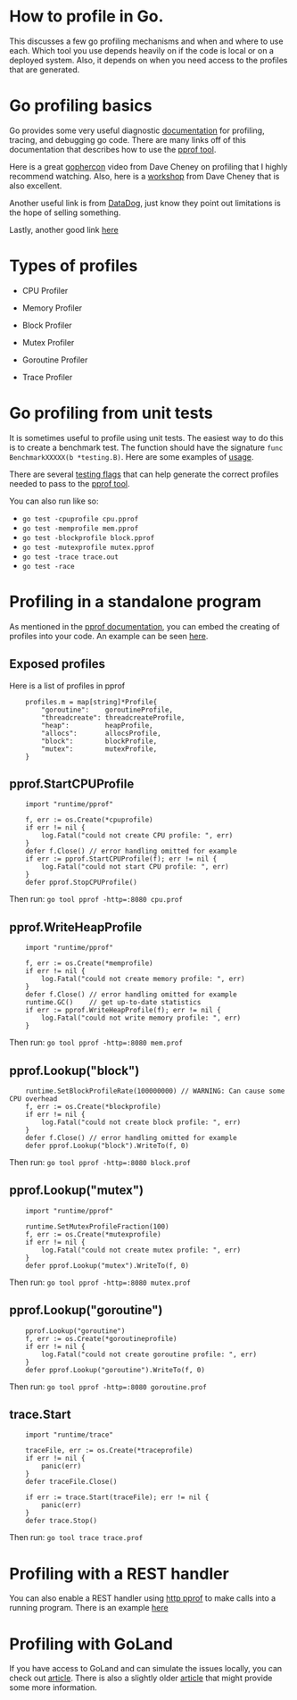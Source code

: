 # How to profile in Go. 

This discusses a few go profiling mechanisms and when and where to use each. Which tool you use depends heavily on if the code is local or on a deployed system. Also, it depends on when you need access to the profiles that are generated.


# Go profiling basics

Go provides some very useful diagnostic [documentation](https://go.dev/doc/diagnostics) for profiling, tracing, and debugging go code. There are many links off of this documentation that describes how to use the [pprof tool](https://go.dev/blog/pprof). 

Here is a great [gophercon](https://www.youtube.com/watch?v=nok0aYiGiYA) video from Dave Cheney on profiling that I highly recommend watching.  Also, here is a [workshop](https://dave.cheney.net/high-performance-go-workshop/dotgo-paris.html) from Dave Cheney that is also excellent.

Another useful link is from [DataDog](https://github.com/DataDog/go-profiler-notes/blob/main/guide/README.md), just know they point out limitations is the hope of selling something.

Lastly, another good link [here](https://www.infoq.com/articles/debugging-go-programs-pprof-trace/)

# Types of profiles

* CPU Profiler

* Memory Profiler

* Block Profiler

* Mutex Profiler

* Goroutine Profiler

* Trace Profiler

# Go profiling from unit tests

It is sometimes useful to profile using unit tests. The easiest way to do this is to create a benchmark test. The function should have the signature ```func BenchmarkXXXXX(b *testing.B)```. Here are some examples of [usage](https://dave.cheney.net/high-performance-go-workshop/dotgo-paris.html#profiling_benchmarks).

There are several [testing flags](https://pkg.go.dev/cmd/go#hdr-Testing_flags) that can help generate the correct profiles needed to pass to the [pprof tool](https://go.dev/blog/pprof).

You can also run like so:
* ```go test -cpuprofile cpu.pprof```
* ```go test -memprofile mem.pprof```
* ```go test -blockprofile block.pprof```
* ```go test -mutexprofile mutex.pprof```
* ```go test -trace trace.out```
* ```go test -race```

# Profiling in a standalone program

As mentioned in the [pprof documentation](https://pkg.go.dev/runtime/pprof#hdr-Profiling_a_Go_program), you can embed the creating of profiles into your code.  An example can be seen [here](cmd/standalone/main.go).

## Exposed profiles
Here is a list of profiles in pprof
```
	profiles.m = map[string]*Profile{
		"goroutine":    goroutineProfile,
		"threadcreate": threadcreateProfile,
		"heap":         heapProfile,
		"allocs":       allocsProfile,
		"block":        blockProfile,
		"mutex":        mutexProfile,
	}
```

## pprof.StartCPUProfile
```
    import "runtime/pprof"

	f, err := os.Create(*cpuprofile)
	if err != nil {
		log.Fatal("could not create CPU profile: ", err)
	}
	defer f.Close() // error handling omitted for example
	if err := pprof.StartCPUProfile(f); err != nil {
		log.Fatal("could not start CPU profile: ", err)
	}
	defer pprof.StopCPUProfile()
```
Then run: ```go tool pprof -http=:8080 cpu.prof```

## pprof.WriteHeapProfile
```
    import "runtime/pprof"

	f, err := os.Create(*memprofile)
	if err != nil {
		log.Fatal("could not create memory profile: ", err)
	}
	defer f.Close() // error handling omitted for example
	runtime.GC()    // get up-to-date statistics
	if err := pprof.WriteHeapProfile(f); err != nil {
		log.Fatal("could not write memory profile: ", err)
	}
```
Then run: ```go tool pprof -http=:8080 mem.prof```

## pprof.Lookup("block")
```
	runtime.SetBlockProfileRate(100000000) // WARNING: Can cause some CPU overhead
	f, err := os.Create(*blockprofile)
	if err != nil {
		log.Fatal("could not create block profile: ", err)
	}
	defer f.Close() // error handling omitted for example
	defer pprof.Lookup("block").WriteTo(f, 0)
```
Then run: ```go tool pprof -http=:8080 block.prof```

## pprof.Lookup("mutex")
```
    import "runtime/pprof"

	runtime.SetMutexProfileFraction(100)
	f, err := os.Create(*mutexprofile)
	if err != nil {
		log.Fatal("could not create mutex profile: ", err)
	}
	defer pprof.Lookup("mutex").WriteTo(f, 0)
```
Then run: ```go tool pprof -http=:8080 mutex.prof```

## pprof.Lookup("goroutine")
```
	pprof.Lookup("goroutine")
	f, err := os.Create(*goroutineprofile)
	if err != nil {
		log.Fatal("could not create goroutine profile: ", err)
	}
	defer pprof.Lookup("goroutine").WriteTo(f, 0)
```
Then run: ```go tool pprof -http=:8080 goroutine.prof```

## trace.Start
```
    import "runtime/trace"

	traceFile, err := os.Create(*traceprofile)
	if err != nil {
		panic(err)
	}
	defer traceFile.Close()

	if err := trace.Start(traceFile); err != nil {
		panic(err)
	}
	defer trace.Stop()
```
Then run: ```go tool trace trace.prof```

# Profiling with a REST handler

You can also enable a REST handler using [http pprof](https://pkg.go.dev/net/http/pprof) to make calls into a running program. There is an example [here](cmd/web/main.go) 

# Profiling with GoLand

If you have access to GoLand and can simulate the issues locally, 
you can check out [article](https://blog.jetbrains.com/go/2023/02/02/profiling-go-code-with-goland/).  There is also a slightly older [article](https://blog.jetbrains.com/go/2019/04/03/profiling-go-applications-and-tests/) that might provide some more information.